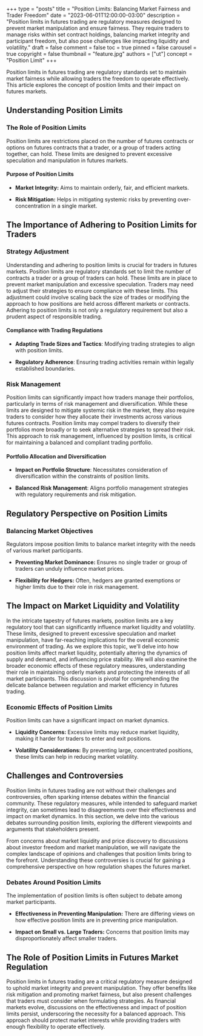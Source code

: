 +++
type = "posts"
title = "Position Limits: Balancing Market Fairness and Trader Freedom"
date = "2023-06-01T12:00:00-03:00"
description = "Position limits in futures trading are regulatory measures designed to prevent market manipulation and ensure fairness. They require traders to manage risks within set contract holdings, balancing market integrity and participant freedom, but also pose challenges like impacting liquidity and volatility." 
draft = false
comment = false
toc = true
pinned = false
carousel = true
copyright = false
thumbnail = "feature.jpg"
authors = ["ut"]
concept = "Position Limit"
+++

Position limits in futures trading are regulatory standards set to
maintain market fairness while allowing traders the freedom to operate
effectively. This article explores the concept of position limits and
their impact on futures markets.

## Understanding Position Limits

### The Role of Position Limits

Position limits are restrictions placed on the number of futures
contracts or options on futures contracts that a trader, or a group of
traders acting together, can hold. These limits are designed to prevent
excessive speculation and manipulation in futures markets.

#### Purpose of Position Limits

-   **Market Integrity:** Aims to maintain orderly, fair, and efficient
    markets.

-   **Risk Mitigation:** Helps in mitigating systemic risks by
    preventing over-concentration in a single market.

## The Importance of Adhering to Position Limits for Traders

### Strategy Adjustment

Understanding and adhering to position limits is crucial for traders in
futures markets. Position limits are regulatory standards set to limit
the number of contracts a trader or a group of traders can hold. These
limits are in place to prevent market manipulation and excessive
speculation. Traders may need to adjust their strategies to ensure
compliance with these limits. This adjustment could involve scaling back
the size of trades or modifying the approach to how positions are held
across different markets or contracts. Adhering to position limits is
not only a regulatory requirement but also a prudent aspect of
responsible trading.

#### Compliance with Trading Regulations

-   **Adapting Trade Sizes and Tactics**: Modifying trading strategies
    to align with position limits.

-   **Regulatory Adherence**: Ensuring trading activities remain within
    legally established boundaries.

### Risk Management

Position limits can significantly impact how traders manage their
portfolios, particularly in terms of risk management and
diversification. While these limits are designed to mitigate systemic
risk in the market, they also require traders to consider how they
allocate their investments across various futures contracts. Position
limits may compel traders to diversify their portfolios more broadly or
to seek alternative strategies to spread their risk. This approach to
risk management, influenced by position limits, is critical for
maintaining a balanced and compliant trading portfolio.

#### Portfolio Allocation and Diversification

-   **Impact on Portfolio Structure**: Necessitates consideration of
    diversification within the constraints of position limits.

-   **Balanced Risk Management**: Aligns portfolio management strategies
    with regulatory requirements and risk mitigation.

## Regulatory Perspective on Position Limits

### Balancing Market Objectives

Regulators impose position limits to balance market integrity with the
needs of various market participants.

-   **Preventing Market Dominance:** Ensures no single trader or group
    of traders can unduly influence market prices.

-   **Flexibility for Hedgers:** Often, hedgers are granted exemptions
    or higher limits due to their role in risk management.

## The Impact on Market Liquidity and Volatility

In the intricate tapestry of futures markets, position limits are a key
regulatory tool that can significantly influence market liquidity and
volatility. These limits, designed to prevent excessive speculation and
market manipulation, have far-reaching implications for the overall
economic environment of trading. As we explore this topic, we'll delve
into how position limits affect market liquidity, potentially altering
the dynamics of supply and demand, and influencing price stability. We
will also examine the broader economic effects of these regulatory
measures, understanding their role in maintaining orderly markets and
protecting the interests of all market participants. This discussion is
pivotal for comprehending the delicate balance between regulation and
market efficiency in futures trading.

### Economic Effects of Position Limits

Position limits can have a significant impact on market dynamics.

-   **Liquidity Concerns:** Excessive limits may reduce market
    liquidity, making it harder for traders to enter and exit
    positions.

-   **Volatility Considerations:** By preventing large, concentrated
    positions, these limits can help in reducing market volatility.

## Challenges and Controversies

Position limits in futures trading are not without their challenges and
controversies, often sparking intense debates within the financial
community. These regulatory measures, while intended to safeguard market
integrity, can sometimes lead to disagreements over their effectiveness
and impact on market dynamics. In this section, we delve into the
various debates surrounding position limits, exploring the different
viewpoints and arguments that stakeholders present.

From concerns about market liquidity and price discovery to discussions
about investor freedom and market manipulation, we will navigate the
complex landscape of opinions and challenges that position limits bring
to the forefront. Understanding these controversies is crucial for
gaining a comprehensive perspective on how regulation shapes the futures
market.

### Debates Around Position Limits

The implementation of position limits is often subject to debate among
market participants.

-   **Effectiveness in Preventing Manipulation:** There are differing
    views on how effective position limits are in preventing price
    manipulation.

-   **Impact on Small vs. Large Traders:** Concerns that position limits
    may disproportionately affect smaller traders.

## The Role of Position Limits in Futures Market Regulation

Position limits in futures trading are a critical regulatory measure
designed to uphold market integrity and prevent manipulation. They offer
benefits like risk mitigation and promoting market fairness, but also
present challenges that traders must consider when formulating
strategies. As financial markets evolve, discussions on the
effectiveness and impact of position limits persist, underscoring the
necessity for a balanced approach. This approach should protect market
interests while providing traders with enough flexibility to operate
effectively.

